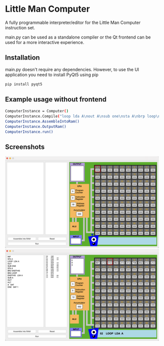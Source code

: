 # Little Man Computer

A fully programmable interpreter/editor for the Little Man Computer instruction set. 

main.py can be used as a standalone compiler or the Qt frontend can be used for a more interactive experience.

## Installation
main.py doesn't require any dependencies. However, to use the UI application you need to install PyQt5 using pip
```bash
pip install pyqt5
```

## Example usage without frontend

```bash
ComputerInstance = Computer()
ComputerInstance.Compile("loop lda A\nout A\nsub one\nsta A\nbrp loop\nhlt\nA dat 10\none dat 1")
ComputerInstance.AssembleIntoRam()
ComputerInstance.OutputRam()
ComputerInstance.run()
```

## Screenshots

![screenshot1](/screenshots/screenshot1.png)
![screenshot2](/screenshots/screenshot2.png)


